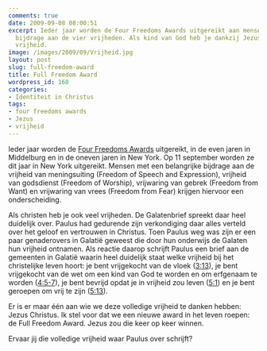 ```yaml
---
comments: true
date: 2009-09-08 08:00:51
excerpt: Ieder jaar worden de Four Freedoms Awards uitgereikt aan mensen met een bijzondere
  bijdrage aan de vier vrijheden. Als kind van God heb je dankzij Jezus volledige
  vrijheid.
image: /images/2009/09/Vrijheid.jpg
layout: post
slug: full-freedom-award
title: Full Freedom Award
wordpress_id: 160
categories:
- Identiteit in Christus
tags:
- four freedoms awards
- Jezus
- vrijheid
---
```


Ieder jaar worden de [Four Freedoms Awards](http://www.fourfreedoms.nl/) uitgereikt, in de even jaren in Middelburg en in de oneven jaren in New York. Op 11 september worden ze dit jaar in New York uitgereikt. Mensen met een belangrijke bijdrage aan de vrijheid van meningsuiting (Freedom of Speech and Expression), vrijheid van godsdienst (Freedom of Worship), vrijwaring van gebrek (Freedom from Want) en vrijwaring van vrees (Freedom from Fear) krijgen hiervoor een onderscheiding.

Als christen heb je ook veel vrijheden. De Galatenbrief spreekt daar heel duidelijk over. Paulus had gedurende zijn verkondiging daar alles verteld over het geloof en vertrouwen in Christus. Toen Paulus weg was zijn er een paar genaderovers in Galatië geweest die door hun onderwijs de Galaten hun vrijheid ontnamen. Als reactie daarop schrijft Paulus een brief aan de gemeenten in Galatië waarin heel duidelijk staat welke vrijheid bij het christelijke leven hoort: je bent vrijgekocht van de vloek ([3:13](http://www.biblija.net/biblija.cgi?m=Galaten+3%3A13&id18=1&pos=0&l=nl&set=10)), je bent vrijgekocht van de wet om een kind van God te worden en om erfgenaam te worden ([4:5-7](http://www.biblija.net/biblija.cgi?m=Galaten+4%3A5-7&id18=1&pos=0&l=nl&set=10)), je bent bevrijd opdat je in vrijheid zou leven ([5:1](http://www.biblija.net/biblija.cgi?m=Galaten+5%3A1&id18=1&pos=0&l=nl&set=10)) en je bent geroepen om vrij te zijn ([5:13](http://www.biblija.net/biblija.cgi?m=Galaten+5%3A13&id18=1&pos=0&l=nl&set=10)).

Er is er maar één aan wie we deze volledige vrijheid te danken hebben: Jezus Christus. Ik stel voor dat we een nieuwe award in het leven roepen: de Full Freedom Award. Jezus zou die keer op keer winnen.

Ervaar jij die volledige vrijheid waar Paulus over schrijft?
